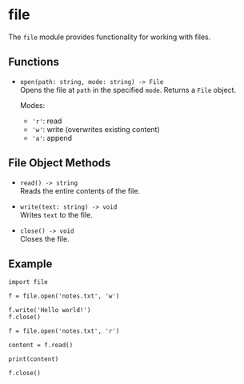# file

The `file` module provides functionality for working with files.

## Functions

-   `open(path: string, mode: string) -> File`  
    Opens the file at `path` in the specified `mode`. Returns a `File` object.

    Modes:

    -   `'r'`: read
    -   `'w'`: write (overwrites existing content)
    -   `'a'`: append

## File Object Methods

-   `read() -> string`  
    Reads the entire contents of the file.

-   `write(text: string) -> void`  
    Writes `text` to the file.

-   `close() -> void`  
    Closes the file.

## Example

```ez
import file

f = file.open('notes.txt', 'w')

f.write('Hello world!')
f.close()

f = file.open('notes.txt', 'r')

content = f.read()

print(content)

f.close()
```
